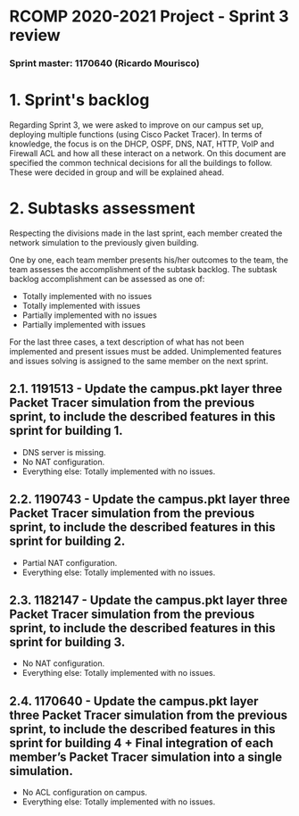 RCOMP 2020-2021 Project - Sprint 3 review
=========================================
### Sprint master: 1170640 (Ricardo Mourisco) ###

# 1. Sprint's backlog #
Regarding Sprint 3, we were asked to improve on our campus set up, deploying multiple functions (using Cisco Packet Tracer).
In terms of knowledge, the focus is on the DHCP, OSPF, DNS, NAT, HTTP, VoIP and Firewall ACL and how all these interact on a network.
On this document are specified the common technical decisions for all the buildings to follow. These were decided in group and will be explained ahead.

# 2. Subtasks assessment #
Respecting the divisions made in the last sprint, each member created the network simulation to the previously given building.

One by one, each team member presents his/her outcomes to the team, the team assesses the accomplishment of the subtask backlog.
The subtask backlog accomplishment can be assessed as one of:

* Totally implemented with no issues
* Totally implemented with issues
* Partially implemented with no issues
* Partially implemented with issues

For the last three cases, a text description of what has not been implemented and present issues must be added.
Unimplemented features and issues solving is assigned to the same member on the next sprint.

## 2.1. 1191513 - Update the campus.pkt layer three Packet Tracer simulation from the previous sprint, to include the described features in this sprint for building 1. #
* DNS server is missing.
* No NAT configuration.
* Everything else: Totally implemented with no issues.

## 2.2. 1190743 - Update the campus.pkt layer three Packet Tracer simulation from the previous sprint, to include the described features in this sprint for building 2. #
* Partial NAT configuration.
* Everything else: Totally implemented with no issues.

## 2.3. 1182147 - Update the campus.pkt layer three Packet Tracer simulation from the previous sprint, to include the described features in this sprint for building 3. #
* No NAT configuration.
* Everything else: Totally implemented with no issues.

## 2.4. 1170640 - Update the campus.pkt layer three Packet Tracer simulation from the previous sprint, to include the described features in this sprint for building 4 + Final integration of each member’s Packet Tracer simulation into a single simulation. #
* No ACL configuration on campus.
* Everything else: Totally implemented with no issues.
